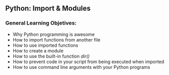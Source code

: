## Python: Import & Modules

### General Learning Objetives:

- Why Python programming is awesome
- How to import functions from another file
- How to use imported functions
- How to create a module
- How to use the built-in function _dir()_
- How to prevent code in your script from being executed when imported
- How to use command line arguments with your Python programs

